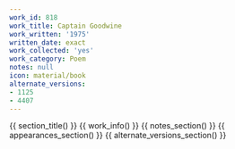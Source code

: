 ```yaml
---
work_id: 818
work_title: Captain Goodwine
work_written: '1975'
written_date: exact
work_collected: 'yes'
work_category: Poem
notes: null
icon: material/book
alternate_versions:
- 1125
- 4407
---
```


{{ section_title() }}
{{ work_info() }}
{{ notes_section() }}
{{ appearances_section() }}
{{ alternate_versions_section() }}